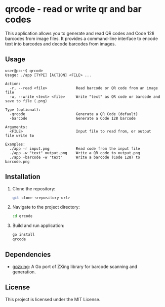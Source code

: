 # qrcode - read or write qr and bar codes

This application allows you to generate and read QR codes and Code 128 barcodes from image files. It provides a command-line interface to encode text into barcodes and decode barcodes from images.

## Usage

```
user@pc:~$ qrcode 
Usage: ./app [TYPE] [ACTION] <FILE> ...

Action:
  -r, --read <file>             Read barcode or QR code from an image file
  -w, --write <text> <file>     Write "text" as QR code or barcode and save to file (.png)

Type (optional):
  -qrcode                       Generate a QR Code (default)
  -barcode                      Generate a Code 128 barcode

Arguments:
  <FILE>                        Input file to read from, or output file write to

Examples:
  ./app -r input.png            Read code from the input file
  ./app -w "text" output.png    Write a QR code to output.png
  ./app -barcode -w "text"      Write a barcode (Code 128) to barcode.png
```

## Installation

1. Clone the repository:
   ```sh
   git clone <repository-url>
   ```

2. Navigate to the project directory:
   ```sh
   cd qrcode
   ```

3. Build and run application:
   ```sh
   go install
   qrcode
   ```

## Dependencies

- [gozxing](https://github.com/makiuchi-d/gozxing): A Go port of ZXing library for barcode scanning and generation.

## License

This project is licensed under the MIT License.
